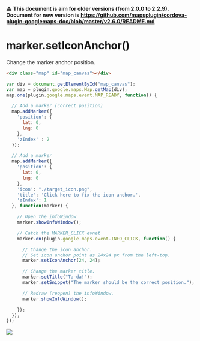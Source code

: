 :warning: **This document is aim for older versions (from 2.0.0 to 2.2.9).
Document for new version is https://github.com/mapsplugin/cordova-plugin-googlemaps-doc/blob/master/v2.6.0/README.md**

# marker.setIconAnchor()

Change the marker anchor position.

```html
<div class="map" id="map_canvas"></div>
```

```js
var div = document.getElementById("map_canvas");
var map = plugin.google.maps.Map.getMap(div);
map.one(plugin.google.maps.event.MAP_READY, function() {

  // Add a marker (correct position)
  map.addMarker({
    'position': {
      lat: 0,
      lng: 0
    },
    'zIndex' : 2
  });

  // Add a marker
  map.addMarker({
    'position': {
      lat: 0,
      lng: 0
    },
    'icon': "./target_icon.png",
    'title': 'Click here to fix the icon anchor.',
    'zIndex': 1
  }, function(marker) {

    // Open the infoWindow
    marker.showInfoWindow();

    // Catch the MARKER_CLICK evnet
    marker.on(plugin.google.maps.event.INFO_CLICK, function() {

      // Change the icon anchor.
      // Set icon anchor point as 24x24 px from the left-top.
      marker.setIconAnchor(24, 24);

      // Change the marker title.
      marker.setTitle("Ta-da!");
      marker.setSnippet("The marker should be the correct position.");

      // Redraw (reopen) the infoWindow.
      marker.showInfoWindow();

    });
  });
});
```

![](image.gif)
